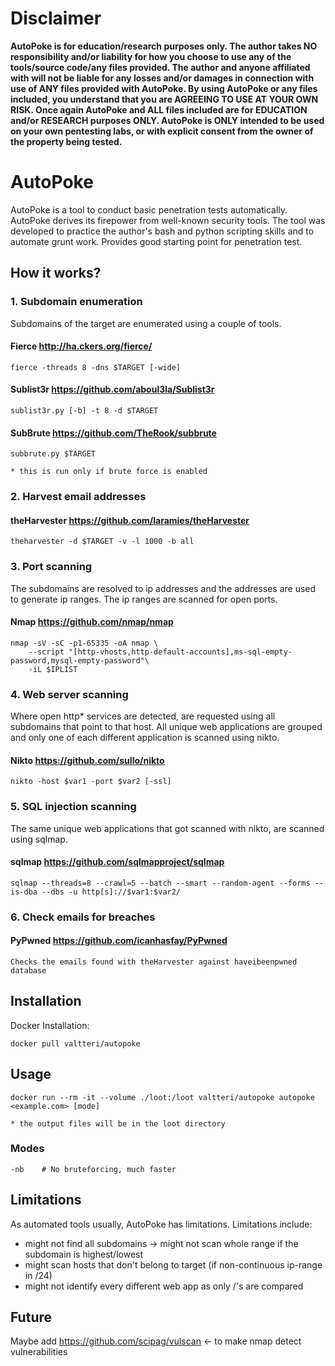 # Disclaimer
**AutoPoke is for education/research purposes only. The author takes NO responsibility and/or liability for how you choose to use any of the tools/source code/any files provided. The author and anyone affiliated with will not be liable for any losses and/or damages in connection with use of ANY files provided with AutoPoke. By using AutoPoke or any files included, you understand that you are AGREEING TO USE AT YOUR OWN RISK. Once again AutoPoke and ALL files included are for EDUCATION and/or
RESEARCH purposes ONLY. AutoPoke is ONLY intended to be used on your own pentesting labs, or with explicit consent from the owner of the property being tested.**

# AutoPoke
AutoPoke is a tool to conduct basic penetration tests automatically.
AutoPoke derives its firepower from well-known security tools.
The tool was developed to practice the author's bash and python scripting skills and to automate grunt work.
Provides good starting point for penetration test.


## How it works?
### 1. Subdomain enumeration
Subdomains of the target are enumerated using a couple of tools.

#### Fierce http://ha.ckers.org/fierce/
```
fierce -threads 8 -dns $TARGET [-wide]
```

#### Sublist3r https://github.com/aboul3la/Sublist3r
```
sublist3r.py [-b] -t 8 -d $TARGET
```

#### SubBrute https://github.com/TheRook/subbrute
```
subbrute.py $TARGET

* this is run only if brute force is enabled
```


### 2. Harvest email addresses

#### theHarvester https://github.com/laramies/theHarvester
```
theharvester -d $TARGET -v -l 1000 -b all
```


### 3. Port scanning
The subdomains are resolved to ip addresses and the addresses are used to generate ip ranges.
The ip ranges are scanned for open ports.

#### Nmap https://github.com/nmap/nmap
```
nmap -sV -sC -p1-65335 -oA nmap \
    --script "[http-vhosts,http-default-accounts],ms-sql-empty-password,mysql-empty-password"\
    -iL $IPLIST
```


### 4. Web server scanning
Where open http* services are detected, are requested using all subdomains that point to that host.
All unique web applications are grouped and only one of each different application is scanned using nikto.

#### Nikto https://github.com/sullo/nikto
```
nikto -host $var1 -port $var2 [-ssl]
```


### 5. SQL injection scanning
The same unique web applications that got scanned with nikto, are scanned using sqlmap.

#### sqlmap https://github.com/sqlmapproject/sqlmap
```
sqlmap --threads=8 --crawl=5 --batch --smart --random-agent --forms --is-dba --dbs -u http[s]://$var1:$var2/
```


### 6. Check emails for breaches
#### PyPwned https://github.com/icanhasfay/PyPwned
```
Checks the emails found with theHarvester against haveibeenpwned database
```


## Installation
Docker Installation:
```
docker pull valtteri/autopoke
```

## Usage
```
docker run --rm -it --volume ./loot:/loot valtteri/autopoke autopoke <example.com> [mode]

* the output files will be in the loot directory
```

### Modes
```
-nb    # No bruteforcing, much faster
```

## Limitations
As automated tools usually, AutoPoke has limitations.
Limitations include:
- might not find all subdomains -> might not scan whole range if the subdomain is highest/lowest
- might scan hosts that don't belong to target (if non-continuous ip-range in /24)
- might not identify every different web app as only /'s are compared


## Future
Maybe add https://github.com/scipag/vulscan <- to make nmap detect vulnerabilities


